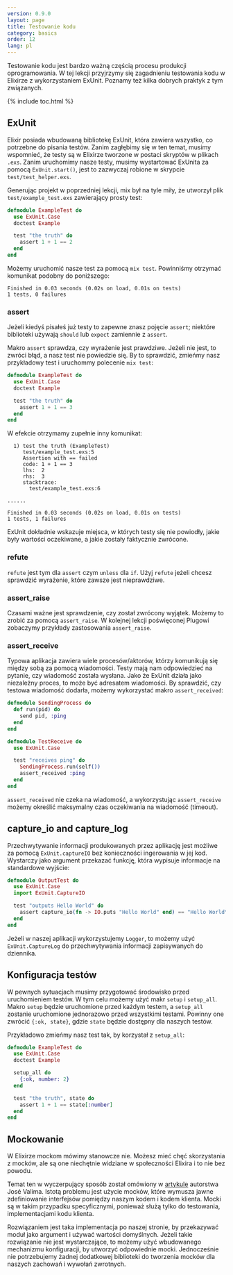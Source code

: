 ```yaml
---
version: 0.9.0
layout: page
title: Testowanie kodu
category: basics
order: 12
lang: pl
---
```


Testowanie kodu jest bardzo ważną częścią procesu produkcji oprogramowania. W tej lekcji przyjrzymy się zagadnieniu testowania kodu w Elixirze z wykorzystaniem ExUnit. Poznamy też kilka dobrych praktyk z tym związanych.  

{% include toc.html %}

## ExUnit

Elixir posiada wbudowaną bibliotekę ExUnit, która zawiera wszystko, co potrzebne do pisania testów. Zanim zagłębimy się w ten temat, musimy wspomnieć, że testy są w Elixirze tworzone w postaci skryptów w plikach `.exs`. Zanim uruchomimy nasze testy, musimy wystartować ExUnita za pomocą `ExUnit.start()`, jest to zazwyczaj robione w skrypcie `test/test_helper.exs`.

Generując projekt w poprzedniej lekcji, mix był na tyle miły, że utworzył plik `test/example_test.exs` zawierający prosty test:

```elixir
defmodule ExampleTest do
  use ExUnit.Case
  doctest Example

  test "the truth" do
    assert 1 + 1 == 2
  end
end
```

Możemy uruchomić nasze test za pomocą `mix test`.  Powinniśmy otrzymać komunikat podobny do poniższego:

```shell
Finished in 0.03 seconds (0.02s on load, 0.01s on tests)
1 tests, 0 failures
```

### assert

Jeżeli kiedyś pisałeś już testy to zapewne znasz pojęcie `assert`; niektóre biblioteki używają `should` lub `expect` zamiennie z `assert`.

Makro `assert` sprawdza, czy wyrażenie jest prawdziwe. Jeżeli nie jest, to zwróci błąd, a nasz test nie powiedzie się. By to sprawdzić, zmieńmy nasz przykładowy test i uruchommy polecenie `mix test`:

```elixir
defmodule ExampleTest do
  use ExUnit.Case
  doctest Example

  test "the truth" do
    assert 1 + 1 == 3
  end
end
```

W efekcie otrzymamy zupełnie inny komunikat:

```shell
  1) test the truth (ExampleTest)
     test/example_test.exs:5
     Assertion with == failed
     code: 1 + 1 == 3
     lhs:  2
     rhs:  3
     stacktrace:
       test/example_test.exs:6

......

Finished in 0.03 seconds (0.02s on load, 0.01s on tests)
1 tests, 1 failures
```

ExUnit dokładnie wskazuje miejsca, w których testy się nie powiodły, jakie były wartości oczekiwane, a jakie zostały faktycznie zwrócone.

### refute

`refute` jest tym dla `assert` czym `unless` dla `if`.  Użyj `refute` jeżeli chcesz sprawdzić wyrażenie, które zawsze jest nieprawdziwe.  

### assert_raise

Czasami ważne jest sprawdzenie, czy został zwrócony wyjątek. Możemy to zrobić za pomocą `assert_raise`.  W kolejnej lekcji poświęconej Plugowi zobaczymy przykłady zastosowania `assert_raise`.

### assert_receive

Typowa aplikacja zawiera wiele procesów/aktorów, którzy komunikują się między sobą za pomocą wiadomości. Testy mają nam odpowiedzieć na pytanie, czy wiadomość została wysłana. Jako że ExUnit działa jako niezależny proces, to może być adresatem wiadomości. By sprawdzić, czy testowa wiadomość dodarła, możemy wykorzystać makro `assert_received`: 

```elixir
defmodule SendingProcess do
  def run(pid) do
    send pid, :ping
  end
end

defmodule TestReceive do
  use ExUnit.Case

  test "receives ping" do
    SendingProcess.run(self())
    assert_received :ping
  end
end
```

`assert_received` nie czeka na wiadomość, a wykorzystując `assert_receive` możemy określić maksymalny czas oczekiwania na wiadomość (timeout).

## capture_io and capture_log

Przechwytywanie informacji produkowanych przez aplikację jest możliwe za pomocą `ExUnit.captureIO` bez konieczności ingerowania w jej kod. Wystarczy jako argument przekazać funkcję, która wypisuje informacje na standardowe wyjście:  

```elixir
defmodule OutputTest do
  use ExUnit.Case
  import ExUnit.CaptureIO

  test "outputs Hello World" do
    assert capture_io(fn -> IO.puts "Hello World" end) == "Hello World\n"
  end
end
```

Jeżeli w naszej aplikacji wykorzystujemy `Logger`, to możemy użyć `ExUnit.CaptureLog` do przechwytywania informacji zapisywanych do dziennika.

## Konfiguracja testów

W pewnych sytuacjach musimy przygotować środowisko przed uruchomieniem testów. W tym celu możemy użyć makr `setup` i `setup_all`. Makro `setup` będzie uruchomione przed każdym testem, a `setup_all` zostanie uruchomione jednorazowo przed wszystkimi testami. Powinny one zwrócić `{:ok, state}`, gdzie `state` będzie dostępny dla naszych testów.

Przykładowo zmieńmy nasz test tak, by korzystał z `setup_all`:

```elixir
defmodule ExampleTest do
  use ExUnit.Case
  doctest Example

  setup_all do
    {:ok, number: 2}
  end

  test "the truth", state do
    assert 1 + 1 == state[:number]
  end
end
```

## Mockowanie

W Elixirze mockom mówimy stanowcze nie. Możesz mieć chęć skorzystania z mocków, ale są one niechętnie widziane w społeczności Elixira i to nie bez powodu. 

Temat ten w wyczerpujący sposób został omówiony w [artykule](http://blog.plataformatec.com.br/2015/10/mocks-and-explicit-contracts/) autorstwa José Valima. Istotą problemu jest użycie mocków, które wymusza jawne zdefiniowanie interfejsów pomiędzy naszym kodem i kodem klienta. Mocki są w takim przypadku specyficznymi, ponieważ służą tylko do testowania, implementacjami kodu klienta. 

Rozwiązaniem jest taka implementacja po naszej stronie, by przekazywać moduł jako argument i używać wartości domyślnych. Jeżeli takie rozwiązanie nie jest wystarczające, to możemy użyć wbudowanego mechanizmu konfiguracji, by utworzyć odpowiednie mocki. Jednocześnie nie potrzebujemy żadnej dodatkowej biblioteki do tworzenia mocków dla naszych zachowań i wywołań zwrotnych.